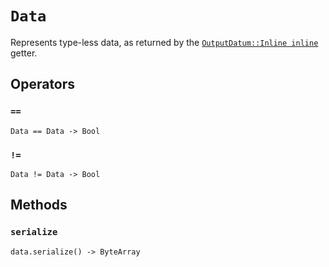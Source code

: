 # `Data`

Represents type-less data, as returned by the [`OutputDatum::Inline inline`](./outputdatum.md#inline) getter.

## Operators

### `==`

```helios
Data == Data -> Bool
```

### `!=`

```helios
Data != Data -> Bool
```

## Methods

### `serialize`

```helios
data.serialize() -> ByteArray
```